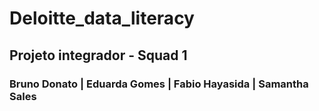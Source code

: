 # Deloitte_data_literacy
## Projeto integrador - Squad 1
### Bruno Donato | Eduarda Gomes | Fabio Hayasida | Samantha Sales
